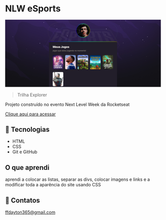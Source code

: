 # NLW eSports

![preview](./.github/preview.png)

> Trilha Explorer

Projeto construído no evento Next Level Week da Rocketseat

[Clique aqui para acessar](https://carloxdayton.github.io/my-gamer-zone)

## 🔎 Tecnologias

- HTML
- CSS
- Git e GitHub

## O que aprendi

aprendi a colocar as listas, separar as divs, colocar imagens e links e a modificar toda a aparência do site usando CSS

## 💚 Contatos

ffdayton365@gmail.com 